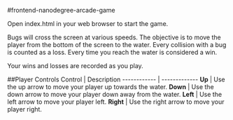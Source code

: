 #frontend-nanodegree-arcade-game

Open index.html in your web browser to start the game.

Bugs will cross the screen at various speeds. The objective is to move the player from the bottom of the screen to the water. Every collision with a bug is counted as a loss. Every time you reach the water is considered a win.

Your wins and losses are recorded as you play.

##Player Controls
Control | Description
------------ | -------------
**Up** | Use the up arrow to move your player up towards the water.
**Down** | Use the down arrow to move your player down away from the water.
**Left** | Use the left arrow to move your player left.
**Right** | Use the right arrow to move your player right.
